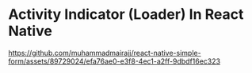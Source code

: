 # Activity Indicator (Loader) In React Native
https://github.com/muhammadmairajj/react-native-simple-form/assets/89729024/efa76ae0-e3f8-4ec1-a2ff-9dbdf16ec323
